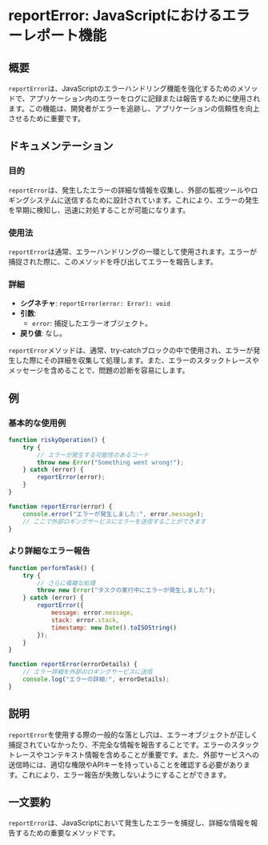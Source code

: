 <!--
Meta Description: # reportError: JavaScriptにおけるエラーレポート機能 ## 概要 `reportError`は、JavaScriptのエラーハンドリング機能を強化するためのメソッドで、アプリケーション内のエラーをログに記録または報告するために使用されます。この機能は、開発者がエラーを追跡し、...
Meta Keywords: error, reporterror, function, try, new
-->

# reportError: JavaScriptにおけるエラーレポート機能

## 概要
`reportError`は、JavaScriptのエラーハンドリング機能を強化するためのメソッドで、アプリケーション内のエラーをログに記録または報告するために使用されます。この機能は、開発者がエラーを追跡し、アプリケーションの信頼性を向上させるために重要です。

## ドキュメンテーション
### 目的
`reportError`は、発生したエラーの詳細な情報を収集し、外部の監視ツールやロギングシステムに送信するために設計されています。これにより、エラーの発生を早期に検知し、迅速に対処することが可能になります。

### 使用法
`reportError`は通常、エラーハンドリングの一環として使用されます。エラーが捕捉された際に、このメソッドを呼び出してエラーを報告します。

### 詳細
- **シグネチャ**: `reportError(error: Error): void`
- **引数**: 
  - `error`: 捕捉したエラーオブジェクト。
- **戻り値**: なし。

`reportError`メソッドは、通常、try-catchブロックの中で使用され、エラーが発生した際にその詳細を収集して処理します。また、エラーのスタックトレースやメッセージを含めることで、問題の診断を容易にします。

## 例
### 基本的な使用例
```javascript
function riskyOperation() {
    try {
        // エラーが発生する可能性のあるコード
        throw new Error("Something went wrong!");
    } catch (error) {
        reportError(error);
    }
}

function reportError(error) {
    console.error("エラーが発生しました:", error.message);
    // ここで外部ロギングサービスにエラーを送信することができます
}
```

### より詳細なエラー報告
```javascript
function performTask() {
    try {
        // さらに複雑な処理
        throw new Error("タスクの実行中にエラーが発生しました");
    } catch (error) {
        reportError({
            message: error.message,
            stack: error.stack,
            timestamp: new Date().toISOString()
        });
    }
}

function reportError(errorDetails) {
    // エラー詳細を外部のロギングサービスに送信
    console.log("エラーの詳細:", errorDetails);
}
```

## 説明
`reportError`を使用する際の一般的な落とし穴は、エラーオブジェクトが正しく捕捉されていなかったり、不完全な情報を報告することです。エラーのスタックトレースやコンテキスト情報を含めることが重要です。また、外部サービスへの送信時には、適切な権限やAPIキーを持っていることを確認する必要があります。これにより、エラー報告が失敗しないようにすることができます。

## 一文要約
`reportError`は、JavaScriptにおいて発生したエラーを捕捉し、詳細な情報を報告するための重要なメソッドです。